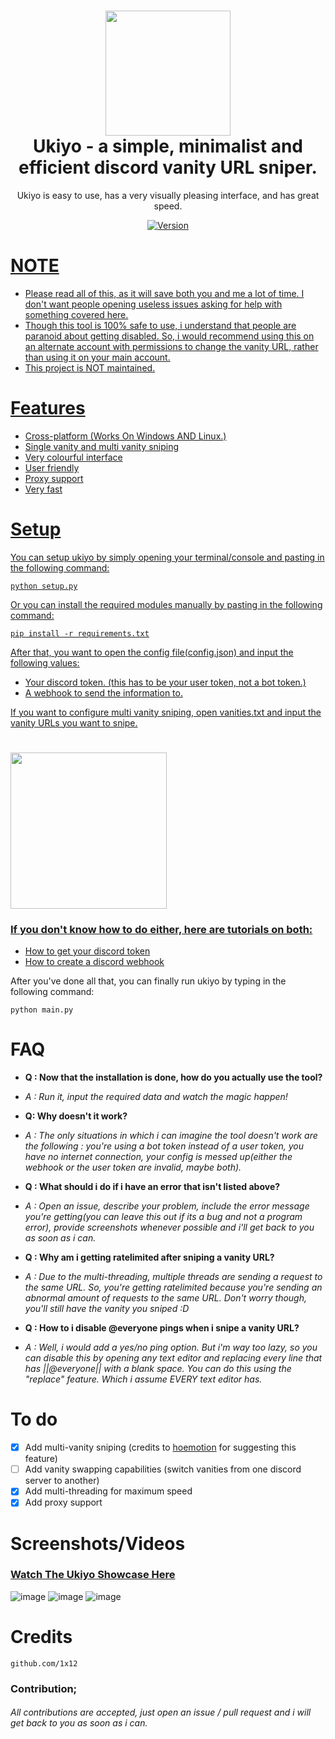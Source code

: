 <h1 align="center">
	<img src="https://i.postimg.cc/Hc7NSz24/ukiyo.jpg" width="200px"><br>
    Ukiyo - a simple, minimalist and efficient discord vanity URL sniper.
</h1>

<p align="center">
	Ukiyo is easy to use, has a very visually pleasing interface, and has great speed.
</p>

<p align="center">
	<a href="https://deno.land" target="_blank">
    	<img src="https://img.shields.io/badge/Version-1.3.1-7DCDE3?style=for-the-badge" alt="Version">
</p>
	
# NOTE
- Please read all of this, as it will save both you and me a lot of time. I don't want people opening useless issues asking for help with something covered here.
- Though this tool is 100% safe to use, i understand that people are paranoid about getting disabled. So, i would recommend using this on an alternate account with permissions to change the vanity URL, rather than using it on your main account.
- This project is NOT maintained.

# Features
- Cross-platform (Works On Windows AND Linux.)
- Single vanity and multi vanity sniping
- Very colourful interface
- User friendly
- Proxy support
- Very fast
	
# Setup
	
You can setup ukiyo by simply opening your terminal/console and pasting in the following command:
```
python setup.py
```
Or you can install the required modules manually by pasting in the following command:

```
pip install -r requirements.txt
```
After that, you want to open the config file(config.json) and input the following values:
- Your discord token. (this has to be your user token, not a bot token.)
- A webhook to send the information to.

If you want to configure multi vanity sniping, open vanities.txt and input the vanity URLs you want to snipe.

<h1 align="left">
	<img src="https://cdn.discordapp.com/attachments/925859840734167122/926380233999913000/config.png" width="250px"><br>
</h1>

### If you don't know how to do either, here are tutorials on both:

- [How to get your discord token ](https://www.youtube.com/watch?v=3qzpmTIQ-Gs)
- [How to create a discord webhook](https://www.youtube.com/watch?v=fKksxz2Gdnc)

After you've done all that, you can finally run ukiyo by typing in the following command:
```
python main.py
```

# FAQ
- **Q : Now that the installation is done, how do you actually use the tool?** 
- *A : Run it, input the required data and watch the magic happen!*

- **Q: Why doesn't it work?**
- *A : The only situations in which i can imagine the tool doesn't work are the following : you're using a bot token instead of a user token, you have no internet connection, your config is messed up(either the webhook or the user token are invalid, maybe both).*

- **Q : What should i do if i have an error that isn't listed above?**
- *A : Open an issue, describe your problem, include the error message you're getting(you can leave this out if its a bug and not a program error), provide screenshots whenever possible and i'll get back to you as soon as i can.*

- **Q : Why am i getting ratelimited after sniping a vanity URL?**
- *A : Due to the multi-threading, multiple threads are sending a request to the same URL. So, you're getting ratelimited because you're sending an abnormal amount of requests to the same URL. Don't worry though, you'll still have the vanity you sniped :D*

- **Q : How to i disable @everyone pings when i snipe a vanity URL?**
- *A : Well, i would add a yes/no ping option. But i'm way too lazy, so you can disable this by opening any text editor and replacing every line that has ||@everyone|| with a blank space. You can do this using the "replace" feature. Which i assume EVERY text editor has.*

# To do
- [x] Add multi-vanity sniping (credits to [hoemotion](https://github.com/hoemotion) for suggesting this feature)
- [ ] Add vanity swapping capabilities (switch vanities from one discord server to another)
- [x] Add multi-threading for maximum speed
- [x] Add proxy support 

# Screenshots/Videos
### [Watch The Ukiyo Showcase Here](https://youtu.be/75eJgAr16mY)
![image](https://cdn.discordapp.com/attachments/925454981203656704/927486480312573972/1x.png)
![image](https://cdn.discordapp.com/attachments/925454981203656704/927486480052539392/2x.png)
![image](https://cdn.discordapp.com/attachments/925454981203656704/927486479733784616/3x.png)

# Credits
```
github.com/1x12
```

### Contribution;
###### All contributions are accepted, just open an issue / pull request and i will get back to you as soon as i can.
